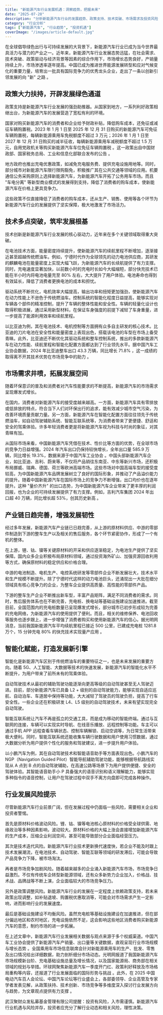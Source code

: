 ```yaml
---
title: "新能源汽车行业发展机遇：洞察趋势，把握未来"
date: "2025-07-28"
description: "分析新能源汽车行业的发展趋势、政策支持、技术突破、市场需求及投资风险"
category: "行业分析"
tags: ["新能源汽车", "行业趋势", "投资机遇"]
coverImage: "/images/article-default.jpg"
---
```


在全球倡导绿色出行与可持续发展的大背景下，新能源汽车行业已成为当今世界最具活力与潜力的产业之一。近年来，新能源汽车行业发展态势迅猛，在社会需求、技术突破、政策驱动与经济背景等因素的综合作用下，市场增长态势良好，产销量持续上升，市场渗透率逐年提高。中国已成为推进世界能源发展转型和应对气候变化的重要力量，培育出一批具有国际竞争力的优秀龙头企业，走出了一条以创新引领发展的向 "新" 之路 。

## 政策大力扶持，开辟发展绿色通道

政策支持是新能源汽车行业发展的强劲助推器。从国家到地方，一系列利好政策相继出台，为新能源汽车的发展营造了宽松有利的环境。

国家对购买新能源汽车的消费者和企业给予财政补贴，降低购车成本，还免征或减征车辆购置税。2023 年 1 月 1 日至 2025 年 12 月 31 日购买的新能源汽车可免征车辆购置税，每辆新能源乘用车免税额度不超过 3 万元；2026 年 1 月 1 日至 2027 年 12 月 31 日购买的减半征收，每辆新能源乘用车减税额度不超过 1.5 万元，自用党政机关等购买新能源汽车车位免征车辆购置税 。这一政策出自中国财政部、国家税务总局、工业和信息化部联合发布的公告 。

地方政府也推出充电优惠政策，如减免充电服务费、提供充电设施用地等。同时，部分城市对新能源汽车限行限购豁免，积极推广其在公共交通等领域的应用。机要通信公务采购原则上选择新能源汽车，为新能源汽车开拓了公务用车市场。而且 "车电分离" 等新型商业模式的发展得到支持，降低了消费者的购车成本，使新能源汽车在价格上更具竞争力。

这些政策不仅直接降低了消费者的购车成本，还从生产、销售、使用等各个环节为新能源汽车行业的发展提供了坚实保障，极大地激发了市场活力。

## 技术多点突破，筑牢发展根基

技术创新是新能源汽车行业发展的核心驱动力，近年来在多个关键领域取得重大突破。

在电池技术方面，能量密度持续提升，使新能源汽车的续航里程不断增加，逐渐接近甚至超越传统燃油车。例如，宁德时代作为全球领先的动力电池供应商，其研发的麒麟电池在能量密度上实现大幅飞跃，为新能源汽车的长续航提供了有力支撑。同时，充电速度显著加快，以前数小时的充电时长如今大幅缩短，部分快充技术已能在半小时内将电池电量充至 80% 左右，大大提升了用户体验。电池寿命也得到有效延长，降低了消费者更换电池的成本和担忧。

驱动系统不断优化，电机效率大幅提高，输出功率和扭矩更加强劲，使新能源汽车在动力性能上不逊色于传统燃油车。控制系统的智能化程度日益提高，能够实现对车辆各个部件的精准控制，提升了车辆的整体性能和安全性。车辆的轻量化设计也取得积极进展，通过采用新型材料，在保证车身强度的前提下减轻了车身重量，进一步提高了能源利用效率和续航里程。

以比亚迪为例，其在电池技术、电机控制等方面拥有众多自主研发的核心技术。比亚迪的刀片电池在安全性和能量密度上表现出色，搭载该电池的车型在市场上备受青睐。此外，比亚迪还不断优化其驱动系统和整车控制系统，推出的多款新能源汽车在动力性能、续航里程和智能化配置方面都达到了行业领先水平。据中国汽车工业协会数据，2024 年比亚迪整车出口 43.3 万辆，同比增长 71.8% ，这一成绩的取得离不开其技术优势在市场竞争中的助力 。

## 市场需求井喷，拓展发展空间

随着环保意识的普及和消费者对汽车性能要求的不断提高，新能源汽车的市场需求呈现爆发式增长。

在国内，消费者对新能源汽车的接受度越来越高。一方面，新能源汽车具有零排放或低排放的特点，符合当下人们对环保出行的追求，能有效减少城市空气污染，为改善环境质量贡献力量。另一方面，新能源汽车在智能化配置方面往往领先于传统燃油车，如自动驾驶辅助系统、智能互联系统等，为消费者带来了更便捷、舒适和安全的驾乘体验。许多年轻消费者更是将新能源汽车视为科技与时尚的象征，对其青睐有加。

从国际市场来看，中国新能源汽车凭借在技术、性价比等方面的优势，在全球市场的竞争力日益增强。2024 年汽车出口仍保持较快增长，全年出口量 585.9 万辆，同比增长 19.3%，数据来源于中国汽车工业协会 。中国头部新能源汽车企业，如比亚迪、吉利、蔚来等，不仅将产品销往东南亚、中东等新兴市场，还积极布局挪威、瑞典、德国、荷兰等欧洲高端市场。这些市场对中国高端车型的接受度较高，为中国新能源汽车品牌发展树立了良好的国际形象，并推动了产品溢价能力的提升。随着中国新能源汽车在国际市场上的竞争力不断增强，出口均价也在逐年提升。这种 "量价齐升" 的出口态势，为中国新能源汽车企业带来了更丰厚的利润回报，也为企业的可持续发展提供了有力支撑。例如，吉利汽车集团 2024 年出口超 40 万辆，同比增长超 53%，创其历史新高 。

## 产业链日趋完善，增强发展韧性

经过多年发展，新能源汽车产业链已日趋完善，从上游的原材料供应、中游的零部件制造到下游的整车生产以及相关的售后服务，各个环节紧密协作，形成了一个有机的整体。

在上游，锂、钴、镍等关键原材料的开采和供应逐渐稳定，为电池生产提供了坚实保障。国内众多企业积极布局原材料领域，通过投资海外矿山、加强资源回收利用等方式，确保原材料的稳定供应和价格合理。

中游的电池制造、电机生产、电控系统研发等零部件企业不断发展壮大，技术水平和生产规模不断提升。除了宁德时代这样的动力电池巨头，还涌现出一大批在细分领域具有核心竞争力的企业，为整车企业提供高质量、高性能的零部件产品。

下游的整车生产企业不断推出新车型，丰富产品矩阵，满足不同消费者的需求。同时，售后服务体系也在不断完善，充电桩、换电站等基础设施建设加速推进。截至目前，全国范围内的充电桩数量已呈现爆发式增长，部分城市已初步形成较为完善的充电网络，为新能源汽车的使用提供了便利。而且，相关的维修保养、电池回收等服务也逐步跟上，进一步增强了消费者购买和使用新能源汽车的信心。据光明网消息，当前我国新能源汽车平均续航里程已接近 500 公里，已建成充电桩 1281.8 万个，15 分钟充电 80% 的快充技术实现量产应用 。

## 智能化赋能，打造发展新引擎

智能化是新能源汽车区别于传统燃油车的重要特征之一，也是未来发展的重要方向。随着 5G、人工智能、大数据等技术的快速发展，新能源汽车的智能化水平不断提升，为用户带来了前所未有的驾乘体验。

自动驾驶技术从最初的辅助驾驶功能逐渐向更高等级的自动驾驶甚至无人驾驶迈进。目前，部分新能源汽车已具备 L2 + 级别的自动驾驶能力，能够实现自适应巡航、自动泊车、车道居中保持等功能，大大减轻了驾驶员的驾驶负担，提高了行车安全性。一些企业还在积极研发 L4、L5 级别的自动驾驶技术，未来有望实现完全自动驾驶。

智能互联系统让汽车不再是孤立的交通工具，而是成为移动的智能终端。通过与互联网的连接，车辆可以实现实时导航、在线音乐播放、远程控制等功能。车主可以通过手机 APP 远程查看车辆状态、控制车辆解锁、启动空调等，为日常生活带来极大便利。同时，智能互联系统还能收集车辆行驶数据和用户使用习惯数据，通过大数据分析为用户提供个性化的服务和驾驶建议，进一步提升用户体验。

以小鹏汽车为例，其在自动驾驶技术和智能语音助手等方面表现出色。小鹏汽车的 NGP（Navigation Guided Pilot）智能导航辅助驾驶功能，能够根据导航路线实现从 A 点到 B 点的自动驾驶辅助，在高速公路等场景下为用户提供便捷、安全的驾驶体验。其智能语音助手小 P 具备强大的语音识别和语义理解能力，能够实现多种指令的语音控制，让用户在驾驶过程中双手不离方向盘即可完成各种操作。

## 行业发展风险提示

尽管新能源汽车行业前景广阔，但在发展过程中仍面临一些风险，需要相关企业和投资者警惕。

首先是原材料价格波动风险。锂、钴、镍等电池核心原材料的价格受全球供需、地缘政治等多种因素影响，波动较大。原材料价格的大幅上涨会直接增加新能源汽车的生产成本，压缩企业利润空间，甚至可能导致部分企业面临经营压力。

其次是技术迭代风险。新能源汽车行业技术更新换代速度快，若企业不能及时跟上技术发展潮流，在电池技术、自动驾驶、智能互联等领域的研发滞后，可能会导致产品竞争力下降，被市场淘汰。

再者是市场竞争加剧风险。随着越来越多的企业涌入新能源汽车市场，市场竞争日益激烈。不仅有传统车企转型新能源领域，还有众多新势力企业加入，价格战、技术战、品牌战等不断上演，企业面临较大的市场竞争压力。

另外是政策调整风险。新能源汽车行业的发展在一定程度上依赖政策支持，若未来政策出现调整，如补贴退坡、购置税优惠取消等，可能会对市场需求产生一定影响，进而影响行业的发展速度。

最后是基础设施建设不均衡风险。虽然充电桩等基础设施建设在加速推进，但在部分偏远地区和农村地区，充电设施依然不足，这会影响这些地区消费者购买新能源汽车的意愿，制约市场的进一步拓展。

在上述文章中，新能源汽车行业发展相关数据与观点来源于多个权威渠道。中国汽车工业协会提供了新能源汽车产销量、出口量等关键数据，直观呈现行业市场规模与增长态势 。全国乘用车市场信息联席会针对新能源乘用车的生产、批发、零售及出口情况给出详细数据，助力剖析细分市场动态。光明网报道了我国新能源汽车市场规模新台阶、充电基础设施总量及增长情况，以及国家能源局、商务部在相关领域的规划与举措。环球网聚焦新能源汽车一季度开门红、政策利好释放及市场格局重构等内容，还报道了行业发展面临的国际形势与挑战 。此外，在 2025 中国电动汽车百人会论坛、中国汽车论坛等行业盛会上，各部委领导、企业高管及专家学者发表见解，从政策扶持、技术创新、市场竞争等多维度深入探讨行业发展方向与趋势，为文章观点提供有力支撑 。

武汉聚财众发私募基金管理有限公司提醒：投资有风险，入市需谨慎。新能源汽车行业机遇与风险并存，投资者应充分了解行业动态和相关风险，理性决策。